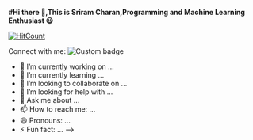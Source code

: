 **#Hi there 👋,This is Sriram Charan,Programming and Machine Learning Enthusiast :smiley:**

[![HitCount](http://hits.dwyl.com/Sri8910/Sri8910.svg)](http://hits.dwyl.com/Sri8910/Sri8910)


Connect with me:
![Custom badge](https://img.shields.io/endpoint?color=blue&label=Linkedin&logo=linkedin&style=for-the-badge&url=https%3A%2F%2Fimg.shields.io%2Fendpoint%3Furl%3Dhttps%3A%2F%2Fwww.linkedin.com%2Fin%2Fsriram-c-6ab6b6171%2F%26style%3CSTYLE%3E%26label%3D%3CLABEL%3E%26color%3D%3CCOLOR%3E%26message%3Dconnect%26color%3D%3CCOLOR%3E&message=connect)

- 🔭 I’m currently working on ...
- 🌱 I’m currently learning ...
- 👯 I’m looking to collaborate on ...
- 🤔 I’m looking for help with ...
- 💬 Ask me about ...
- 📫 How to reach me: ...
- 😄 Pronouns: ...
- ⚡ Fun fact: ...
-->
